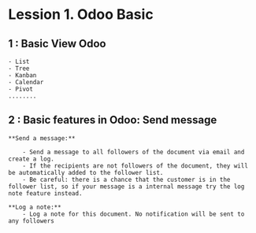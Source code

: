 # Lession 1. Odoo Basic
## 1 : Basic View Odoo
    - List
    - Tree
    - Kanban
    - Calendar
    - Pivot
    ........
## 2 : Basic features in Odoo: Send message
    **Send a message:**

        - Send a message to all followers of the document via email and create a log.
        - If the recipients are not followers of the document, they will be automatically added to the follower list. 
        - Be careful: there is a chance that the customer is in the follower list, so if your message is a internal message try the log note feature instead. 
        
    **Log a note:**
        - Log a note for this document. No notification will be sent to any followers

